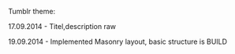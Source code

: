 Tumblr theme:

17.09.2014 - Titel,description raw

19.09.2014 - Implemented Masonry layout, basic structure is BUILD